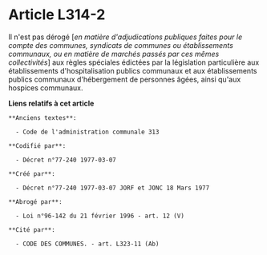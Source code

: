 # Article L314-2

Il n'est pas dérogé [*en matière d'adjudications publiques faites pour le compte des communes, syndicats de communes ou
établissements communaux, ou en matière de marchés passés par ces mêmes collectivités*] aux règles spéciales édictées par la
législation particulière aux établissements d'hospitalisation publics communaux et aux établissements publics communaux
d'hébergement de personnes âgées, ainsi qu'aux hospices communaux.

**Liens relatifs à cet article**

	**Anciens textes**:

	  - Code de l'administration communale 313

	**Codifié par**:

	  - Décret n°77-240 1977-03-07

	**Créé par**:

	  - Décret n°77-240 1977-03-07 JORF et JONC 18 Mars 1977

	**Abrogé par**:

	  - Loi n°96-142 du 21 février 1996 - art. 12 (V)

	**Cité par**:

	  - CODE DES COMMUNES. - art. L323-11 (Ab)
